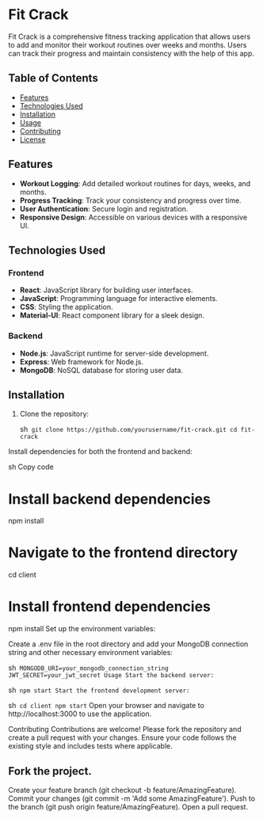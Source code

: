 # Fit Crack

Fit Crack is a comprehensive fitness tracking application that allows users to add and monitor their workout routines over weeks and months. Users can track their progress and maintain consistency with the help of this app.

## Table of Contents

- [Features](#features)
- [Technologies Used](#technologies-used)
- [Installation](#installation)
- [Usage](#usage)
- [Contributing](#contributing)
- [License](#license)

## Features

- **Workout Logging**: Add detailed workout routines for days, weeks, and months.
- **Progress Tracking**: Track your consistency and progress over time.
- **User Authentication**: Secure login and registration.
- **Responsive Design**: Accessible on various devices with a responsive UI.

## Technologies Used

### Frontend

- **React**: JavaScript library for building user interfaces.
- **JavaScript**: Programming language for interactive elements.
- **CSS**: Styling the application.
- **Material-UI**: React component library for a sleek design.

### Backend

- **Node.js**: JavaScript runtime for server-side development.
- **Express**: Web framework for Node.js.
- **MongoDB**: NoSQL database for storing user data.

## Installation

1. Clone the repository:

   sh```
   git clone https://github.com/yourusername/fit-crack.git
   cd fit-crack```

Install dependencies for both the frontend and backend:

sh
Copy code
# Install backend dependencies
npm install

# Navigate to the frontend directory
cd client

# Install frontend dependencies
npm install
Set up the environment variables:

Create a .env file in the root directory and add your MongoDB connection string and other necessary environment variables:

sh```
MONGODB_URI=your_mongodb_connection_string
JWT_SECRET=your_jwt_secret
Usage
Start the backend server:```

sh```
npm start
Start the frontend development server:```

sh```
cd client
npm start```
Open your browser and navigate to http://localhost:3000 to use the application.

Contributing
Contributions are welcome! Please fork the repository and create a pull request with your changes. Ensure your code follows the existing style and includes tests where applicable.

## Fork the project.
Create your feature branch (git checkout -b feature/AmazingFeature).
Commit your changes (git commit -m 'Add some AmazingFeature').
Push to the branch (git push origin feature/AmazingFeature).
Open a pull request.

